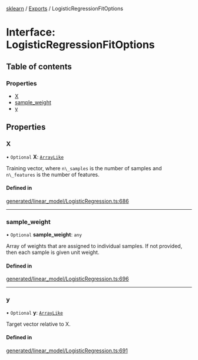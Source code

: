 [sklearn](../readme.md) / [Exports](../modules.md) / LogisticRegressionFitOptions

# Interface: LogisticRegressionFitOptions

## Table of contents

### Properties

- [X](LogisticRegressionFitOptions.md#x)
- [sample\_weight](LogisticRegressionFitOptions.md#sample_weight)
- [y](LogisticRegressionFitOptions.md#y)

## Properties

### X

• `Optional` **X**: [`ArrayLike`](../modules.md#arraylike)

Training vector, where `n\_samples` is the number of samples and `n\_features` is the number of features.

#### Defined in

[generated/linear_model/LogisticRegression.ts:686](https://github.com/transitive-bullshit/scikit-learn-ts/blob/367336a/packages/sklearn/src/generated/linear_model/LogisticRegression.ts#L686)

___

### sample\_weight

• `Optional` **sample\_weight**: `any`

Array of weights that are assigned to individual samples. If not provided, then each sample is given unit weight.

#### Defined in

[generated/linear_model/LogisticRegression.ts:696](https://github.com/transitive-bullshit/scikit-learn-ts/blob/367336a/packages/sklearn/src/generated/linear_model/LogisticRegression.ts#L696)

___

### y

• `Optional` **y**: [`ArrayLike`](../modules.md#arraylike)

Target vector relative to X.

#### Defined in

[generated/linear_model/LogisticRegression.ts:691](https://github.com/transitive-bullshit/scikit-learn-ts/blob/367336a/packages/sklearn/src/generated/linear_model/LogisticRegression.ts#L691)
